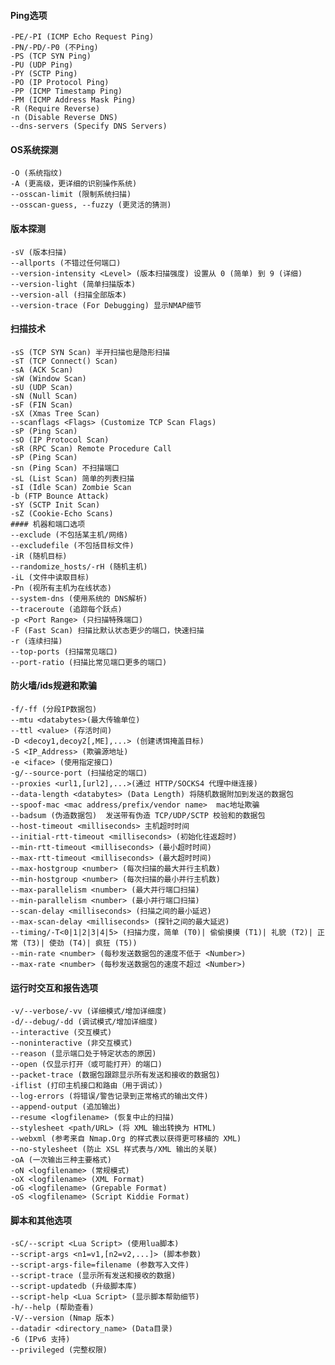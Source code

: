  #### Ping选项
	-PE/-PI (ICMP Echo Request Ping)
	-PN/-PD/-P0 (不Ping)
	-PS (TCP SYN Ping)
	-PU (UDP Ping)
	-PY (SCTP Ping)
	-PO (IP Protocol Ping)
	-PP (ICMP Timestamp Ping)
	-PM (ICMP Address Mask Ping)
	-R (Require Reverse)
	-n (Disable Reverse DNS)
	--dns-servers (Specify DNS Servers)
 #### OS系统探测
	-O (系统指纹)
	-A (更高级，更详细的识别操作系统)
	--osscan-limit (限制系统扫描)
	--osscan-guess, --fuzzy (更灵活的猜测)
 #### 版本探测
	-sV (版本扫描)
	--allports (不错过任何端口)
	--version-intensity <Level> (版本扫描强度) 设置从 0 (简单) 到 9 (详细)
	--version-light (简单扫描版本)
	--version-all (扫描全部版本)
	--version-trace (For Debugging) 显示NMAP细节
 #### 扫描技术
	-sS (TCP SYN Scan) 半开扫描也是隐形扫描
	-sT (TCP Connect() Scan) 
	-sA (ACK Scan)
	-sW (Window Scan)
	-sU (UDP Scan)
	-sN (Null Scan)
	-sF (FIN Scan)
	-sX (Xmas Tree Scan)
	--scanflags <Flags> (Customize TCP Scan Flags)
	-sP (Ping Scan)
	-sO (IP Protocol Scan)
	-sR (RPC Scan) Remote Procedure Call
	-sP (Ping Scan)
	-sn (Ping Scan) 不扫描端口
	-sL (List Scan) 简单的列表扫描
	-sI (Idle Scan) Zombie Scan
	-b (FTP Bounce Attack)
	-sY (SCTP Init Scan)
	-sZ (Cookie-Echo Scans)
	#### 机器和端口选项
	--exclude (不包括某主机/网络) 
	--excludefile (不包括目标文件)
	-iR (随机目标)
	--randomize_hosts/-rH (随机主机)
	-iL (文件中读取目标) 
	-Pn (视所有主机为在线状态) 
	--system-dns (使用系统的 DNS解析)
	--traceroute (追踪每个跃点)
	-p <Port Range> (只扫描特殊端口)
	-F (Fast Scan) 扫描比默认状态更少的端口，快速扫描
	-r (连续扫描) 
	--top-ports (扫描常见端口)
	--port-ratio (扫描比常见端口更多的端口)
 #### 防火墙/ids规避和欺骗
	-f/-ff (分段IP数据包)
	--mtu <databytes>(最大传输单位)
	--ttl <value> (存活时间)
	-D <decoy1,decoy2[,ME],...> (创建诱饵掩盖目标)
	-S <IP_Address> (欺骗源地址)
	-e <iface> (使用指定接口)
	-g/--source-port (扫描给定的端口)
	--proxies <url1,[url2],...>(通过 HTTP/SOCKS4 代理中继连接)
	--data-length <databytes> (Data Length) 将随机数据附加到发送的数据包
	--spoof-mac <mac address/prefix/vendor name>  mac地址欺骗
	--badsum (伪造数据包)  发送带有伪造 TCP/UDP/SCTP 校验和的数据包
	--host-timeout <milliseconds> 主机超时时间
	--initial-rtt-timeout <milliseconds> (初始化往返超时)
	--min-rtt-timeout <milliseconds> (最小超时时间)
	--max-rtt-timeout <milliseconds> (最大超时时间)
	--max-hostgroup <number> (每次扫描的最大并行主机数)
	--min-hostgroup <number> (每次扫描的最小并行主机数)
	--max-parallelism <number> (最大并行端口扫描)
	--min-parallelism <number> (最小并行端口扫描)
	--scan-delay <milliseconds> (扫描之间的最小延迟)
	--max-scan-delay <milliseconds> (探针之间的最大延迟)
	--timing/-T<0|1|2|3|4|5> (扫描力度，简单 (T0)| 偷偷摸摸 (T1)| 礼貌 (T2)| 正常 (T3)| 使劲 (T4)| 疯狂 (T5))
	--min-rate <number> (每秒发送数据包的速度不低于 <Number>)
	--max-rate <number> (每秒发送数据包的速度不超过 <Number>)
 #### 运行时交互和报告选项
	-v/--verbose/-vv (详细模式/增加详细度)
	-d/--debug/-dd (调试模式/增加详细度)
	--interactive (交互模式)
	--noninteractive (非交互模式)
	--reason (显示端口处于特定状态的原因)
	--open (仅显示打开（或可能打开）的端口)
	--packet-trace (数据包跟踪显示所有发送和接收的数据包)
	-iflist (打印主机接口和路由（用于调试）)
	--log-errors (将错误/警告记录到正常格式的输出文件)
	--append-output (追加输出)
	--resume <logfilename> (恢复中止的扫描)
	--stylesheet <path/URL> (将 XML 输出转换为 HTML)
	--webxml (参考来自 Nmap.Org 的样式表以获得更可移植的 XML)
	--no-stylesheet (防止 XSL 样式表与/XML 输出的关联)
	-oA (一次输出三种主要格式)
	-oN <logfilename> (常规模式)
	-oX <logfilename> (XML Format)
	-oG <logfilename> (Grepable Format)
	-oS <logfilename> (Script Kiddie Format)
 #### 脚本和其他选项
	-sC/--script <Lua Script> (使用lua脚本)
	--script-args <n1=v1,[n2=v2,...]> (脚本参数)
	--script-args-file=filename (参数写入文件)
	--script-trace (显示所有发送和接收的数据)
	--script-updatedb (升级脚本库)
	--script-help <Lua Script> (显示脚本帮助细节)
	-h/--help (帮助查看)
	-V/--version (Nmap 版本)
	--datadir <directory_name> (Data目录)
	-6 (IPv6 支持)
	--privileged (完整权限)
